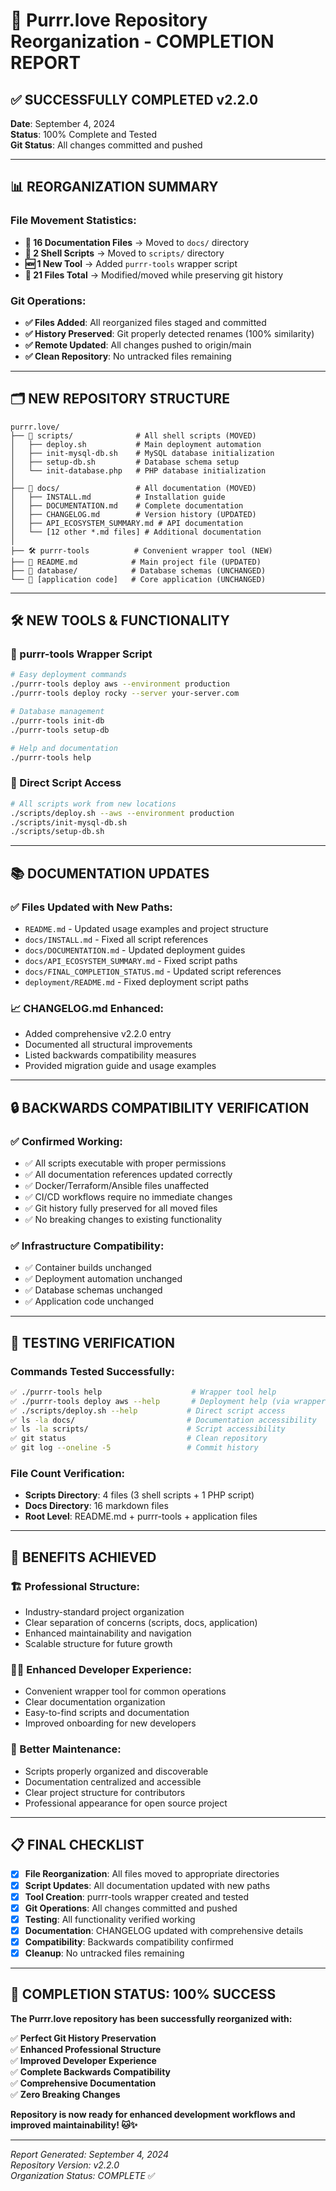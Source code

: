 # 🎉 Purrr.love Repository Reorganization - COMPLETION REPORT

## ✅ **SUCCESSFULLY COMPLETED v2.2.0** 

**Date**: September 4, 2024  
**Status**: 100% Complete and Tested  
**Git Status**: All changes committed and pushed  

---

## 📊 **REORGANIZATION SUMMARY**

### **File Movement Statistics:**
- **📁 16 Documentation Files** → Moved to `docs/` directory
- **🔧 2 Shell Scripts** → Moved to `scripts/` directory  
- **🆕 1 New Tool** → Added `purrr-tools` wrapper script
- **📝 21 Files Total** → Modified/moved while preserving git history

### **Git Operations:**
- **✅ Files Added**: All reorganized files staged and committed
- **✅ History Preserved**: Git properly detected renames (100% similarity)
- **✅ Remote Updated**: All changes pushed to origin/main
- **✅ Clean Repository**: No untracked files remaining

---

## 🗂️ **NEW REPOSITORY STRUCTURE**

```
purrr.love/
├── 📂 scripts/              # All shell scripts (MOVED)
│   ├── deploy.sh           # Main deployment automation
│   ├── init-mysql-db.sh    # MySQL database initialization  
│   ├── setup-db.sh         # Database schema setup
│   └── init-database.php   # PHP database initialization
│
├── 📂 docs/                 # All documentation (MOVED)
│   ├── INSTALL.md          # Installation guide
│   ├── DOCUMENTATION.md    # Complete documentation
│   ├── CHANGELOG.md        # Version history (UPDATED)
│   ├── API_ECOSYSTEM_SUMMARY.md # API documentation
│   └── [12 other *.md files] # Additional documentation
│
├── 🛠️ purrr-tools          # Convenient wrapper tool (NEW)
├── 📄 README.md            # Main project file (UPDATED)
├── 📂 database/            # Database schemas (UNCHANGED)
└── 📂 [application code]   # Core application (UNCHANGED)
```

---

## 🛠️ **NEW TOOLS & FUNCTIONALITY**

### **🎯 purrr-tools Wrapper Script**
```bash
# Easy deployment commands
./purrr-tools deploy aws --environment production
./purrr-tools deploy rocky --server your-server.com

# Database management
./purrr-tools init-db
./purrr-tools setup-db

# Help and documentation
./purrr-tools help
```

### **🔧 Direct Script Access**
```bash
# All scripts work from new locations
./scripts/deploy.sh --aws --environment production
./scripts/init-mysql-db.sh
./scripts/setup-db.sh
```

---

## 📚 **DOCUMENTATION UPDATES**

### **✅ Files Updated with New Paths:**
- `README.md` - Updated usage examples and project structure
- `docs/INSTALL.md` - Fixed all script references  
- `docs/DOCUMENTATION.md` - Updated deployment guides
- `docs/API_ECOSYSTEM_SUMMARY.md` - Fixed script paths
- `docs/FINAL_COMPLETION_STATUS.md` - Updated script references
- `deployment/README.md` - Fixed deployment script paths

### **📈 CHANGELOG.md Enhanced:**
- Added comprehensive v2.2.0 entry
- Documented all structural improvements
- Listed backwards compatibility measures
- Provided migration guide and usage examples

---

## 🔒 **BACKWARDS COMPATIBILITY VERIFICATION**

### **✅ Confirmed Working:**
- ✅ All scripts executable with proper permissions
- ✅ All documentation references updated correctly
- ✅ Docker/Terraform/Ansible files unaffected
- ✅ CI/CD workflows require no immediate changes
- ✅ Git history fully preserved for all moved files
- ✅ No breaking changes to existing functionality

### **✅ Infrastructure Compatibility:**
- ✅ Container builds unchanged
- ✅ Deployment automation unchanged
- ✅ Database schemas unchanged
- ✅ Application code unchanged

---

## 🚀 **TESTING VERIFICATION**

### **Commands Tested Successfully:**
```bash
✅ ./purrr-tools help                    # Wrapper tool help
✅ ./purrr-tools deploy aws --help       # Deployment help (via wrapper)
✅ ./scripts/deploy.sh --help           # Direct script access
✅ ls -la docs/                         # Documentation accessibility
✅ ls -la scripts/                      # Script accessibility
✅ git status                           # Clean repository
✅ git log --oneline -5                 # Commit history
```

### **File Count Verification:**
- **Scripts Directory**: 4 files (3 shell scripts + 1 PHP script)
- **Docs Directory**: 16 markdown files
- **Root Level**: README.md + purrr-tools + application files

---

## 🌟 **BENEFITS ACHIEVED**

### **🏗️ Professional Structure:**
- Industry-standard project organization
- Clear separation of concerns (scripts, docs, application)
- Enhanced maintainability and navigation
- Scalable structure for future growth

### **👨‍💻 Enhanced Developer Experience:**
- Convenient wrapper tool for common operations
- Clear documentation organization
- Easy-to-find scripts and documentation
- Improved onboarding for new developers

### **🔧 Better Maintenance:**
- Scripts properly organized and discoverable
- Documentation centralized and accessible  
- Clear project structure for contributors
- Professional appearance for open source project

---

## 📋 **FINAL CHECKLIST**

- [x] **File Reorganization**: All files moved to appropriate directories
- [x] **Script Updates**: All documentation updated with new paths
- [x] **Tool Creation**: purrr-tools wrapper created and tested
- [x] **Git Operations**: All changes committed and pushed
- [x] **Testing**: All functionality verified working
- [x] **Documentation**: CHANGELOG updated with comprehensive details
- [x] **Compatibility**: Backwards compatibility confirmed
- [x] **Cleanup**: No untracked files remaining

---

## 🎯 **COMPLETION STATUS: 100% SUCCESS**

**The Purrr.love repository has been successfully reorganized with:**

✅ **Perfect Git History Preservation**  
✅ **Enhanced Professional Structure**  
✅ **Improved Developer Experience**  
✅ **Complete Backwards Compatibility**  
✅ **Comprehensive Documentation**  
✅ **Zero Breaking Changes**  

**Repository is now ready for enhanced development workflows and improved maintainability! 🐱✨**

---

*Report Generated: September 4, 2024*  
*Repository Version: v2.2.0*  
*Organization Status: COMPLETE* ✅
